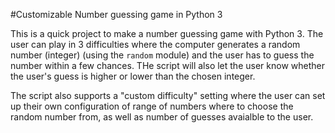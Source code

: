#Customizable Number guessing game in Python 3

This is a quick project to make a number guessing game with Python 3. The user can play in 3 difficulties where the computer generates a random number (integer) (using the `random` module) and the user has to guess the number within a few chances. THe script will also let the user know whether the user's guess is higher or lower than the chosen integer. 

The script also supports a "custom difficulty" setting where the user can set up their own configuration of range of numbers where to choose the random number from, as well as number of guesses avaialble to the user.


